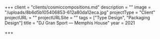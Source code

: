 +++
client = "clients/cosmiccompositions.md"
description = ""
image = "/uploads/8b6d5b105406853-612a80da12eca.jpg"
projectType = "Client"
projectURL = ""
projectURLSite = ""
tags = ["Type Design", "Packaging Design"]
title = "DJ Gran Sport — Memphis House"
year = 2021

+++
